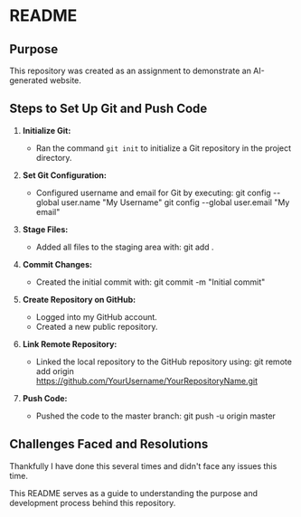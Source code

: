 # README

## Purpose
This repository was created as an assignment to demonstrate an AI-generated website. 

## Steps to Set Up Git and Push Code
1. **Initialize Git:**
   - Ran the command `git init` to initialize a Git repository in the project directory.

2. **Set Git Configuration:**
   - Configured username and email for Git by executing:
     git config --global user.name "My Username"
     git config --global user.email "My email"
     

3. **Stage Files:**
   - Added all files to the staging area with:
     git add .

4. **Commit Changes:**
   - Created the initial commit with:
     git commit -m "Initial commit"

5. **Create Repository on GitHub:**
   - Logged into my GitHub account.
   - Created a new public repository.

6. **Link Remote Repository:**
   - Linked the local repository to the GitHub repository using:
     git remote add origin https://github.com/YourUsername/YourRepositoryName.git


7. **Push Code:**
   - Pushed the code to the master branch:
     git push -u origin master

## Challenges Faced and Resolutions

Thankfully I have done this several times and didn't face any issues this time.

This README serves as a guide to understanding the purpose and development process behind this repository.

